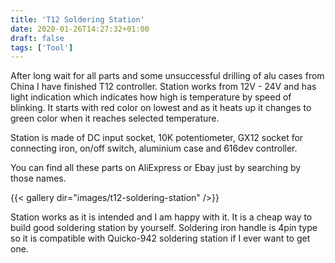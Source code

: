 ```yaml
---
title: 'T12 Soldering Station'
date: 2020-01-26T14:27:32+01:00
draft: false
tags: ['Tool']
---
```


After long wait for all parts and some unsuccessful drilling of alu cases from
China I have finished T12 controller. Station works from 12V - 24V and has light
indication which indicates how high is temperature by speed of blinking. It
starts with red color on lowest and as it heats up it changes to green color
when it reaches selected temperature.

Station is made of DC input socket, 10K potentiometer, GX12 socket for
connecting iron, on/off switch, aluminium case and 616dev controller.

You can find all these parts on AliExpress or Ebay just by searching by those
names.

{{< gallery dir="images/t12-soldering-station" />}}

Station works as it is intended and I am happy with it. It is a cheap way to
build good soldering station by yourself. Soldering iron handle is 4pin type so
it is compatible with Quicko-942 soldering station if I ever want to get one.
